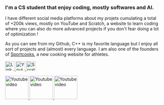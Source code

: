 ### I'm a CS student that enjoy coding, mostly softwares and AI.
I have different social media platforms about my projets cumulating a total of +200k views, mostly 
on YouTube and Scratch, a website to learn coding where you can also do more advanced projects if you don't fear doing a lot of optimization !

As you can see from my Github, C++ is my favorite language but I enjoy all sort of projects and (almost) every language.
I am also one of the founders of <a href="https://sportcooks.fr">Sportcooks</a>, a new cooking website for athletes.

<p align="left">
  <a href="https://www.linkedin.com/in/dorian-biagi/">
    <img src="https://img.shields.io/badge/LinkedIn-blue?style=for-the-badge&logo=linkedin&logoColor=white" alt="LinkedIn Badge" height="30px"/>
  </a>
  <a href="https://www.youtube.com/channel/UC2bqHEOtdeDQk3krOYv5ipQ">
    <img src="https://i.ibb.co/xF5m5bQ/youtube-140.png" alt="Youtube Badge" height="30px"/>
  </a>
  <a href="https://scratch.mit.edu/users/Dairop">
    <img src="https://i.ibb.co/SJhXdgF/scratch-265k.png" alt="Scratch Badge" height="30px"/>
  </a>
</p>

<p align="left">
    <a href="https://www.youtube.com/watch?v=m3RL3q7mTx0">
      <img src="https://i.ytimg.com/an_webp/m3RL3q7mTx0/mqdefault_6s.webp?du=3000&sqp=CNjM1qkG&rs=AOn4CLCadoxpkHtycpqacLjC2xQfTSghqg" alt="Youtube video" height="75px"/>
    </a>
    <a href="https://www.youtube.com/watch?v=aEoKkkrifrQ">
      <img src="https://i.ytimg.com/an_webp/aEoKkkrifrQ/mqdefault_6s.webp?du=3000&sqp=CNSh1qkG&rs=AOn4CLDg2daGv6Aig-3ImE_lmh_jOKRW4w" alt="Youtube video" height="75px"/>
    </a>
    <a href="https://www.youtube.com/watch?v=KxlUuE6jKhM">
      <img src="https://i.ytimg.com/an_webp/KxlUuE6jKhM/mqdefault_6s.webp?du=3000&sqp=CNSv1qkG&rs=AOn4CLAiSHG_z9lbVBAjjTgFOxRdOAvYtg" alt="Youtube video" height="75px"/>
    </a>
</p>
